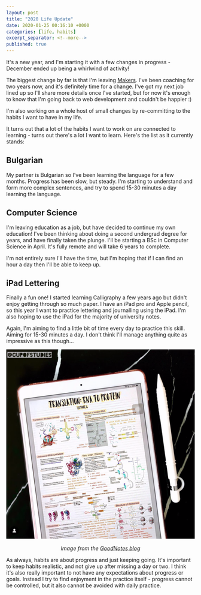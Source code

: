 ```yaml
---
layout: post
title: "2020 Life Update"
date: 2020-01-25 00:16:10 +0000    
categories: [life, habits]
excerpt_separator: <!--more-->
published: true
---
```


It's a new year, and I'm starting it with a few changes in progress - December ended up being a whirlwind of activity!

The biggest change by far is that I'm leaving [Makers](). I've been coaching for two years now, and it's definitely time for a change. I've got my next job lined up so I'll share more details once I've started, but for now it's enough to know that I'm going back to web development and couldn't be happier :)

I'm also working on a whole host of small changes by re-committing to the habits I want to have in my life.

<!--more-->

It turns out that a lot of the habits I want to work on are connected to learning - turns out there's a lot I want to learn. Here's the list as it currently stands:

## Bulgarian
My partner is Bulgarian so I've been learning the language for a few months. Progress has been slow, but steady. I'm starting to understand and form more complex sentences, and try to spend 15-30 minutes a day learning the language.

## Computer Science
I'm leaving education as a job, but have decided to continue my own education! I've been thinking about doing a second undergrad degree for years, and have finally taken the plunge. I'll be starting a BSc in Computer Science in April. It's fully remote and will take 6 years to complete.

I'm not entirely sure I'll have the time, but I'm hoping that if I can find an hour a day then I'll be able to keep up.

## iPad Lettering
Finally a fun one! I started learning Calligraphy a few years ago but didn't enjoy getting through so much paper. I have an iPad pro and Apple pencil, so this year I want to practice lettering and journalling using the iPad. I'm also hoping to use the iPad for the majority of university notes.

Again, I'm aiming to find a little bit of time every day to practice this skill. Aiming for 15-30 minutes a day. I don't think I'll manage anything quite as impressive as this though...

 ![Beautiful iPad notes](../images/beautiful-ipad-notes.png)
 <p style="text-align: center;"><i>Image from the <a target="blank" href="https://medium.goodnotes.com/how-to-create-good-looking-notes-on-the-ipad-50289cb37d90">GoodNotes blog</a></i></p>

 As always, habits are about progress and just keeping going. It's important to keep habits realistic, and not give up after missing a day or two. I think it's also really important to not have any expectations about progress or goals. Instead I try to find enjoyment in the practice itself - progress cannot be controlled, but it also cannot be avoided with daily practice.
